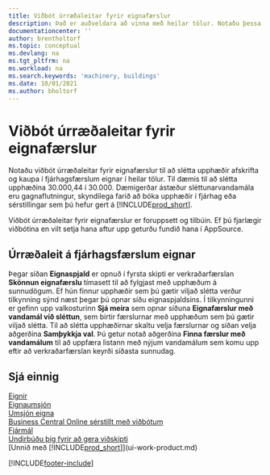 ```yaml
---
title: Viðbót úrræðaleitar fyrir eignafærslur
description: Það er auðveldara að vinna með heilar tölur. Notaðu þessa viðbót til að slétta upphæðir fyrir eignir í eignafærslunni.
documentationcenter: ''
author: brentholtorf
ms.topic: conceptual
ms.devlang: na
ms.tgt_pltfrm: na
ms.workload: na
ms.search.keywords: 'machinery, buildings'
ms.date: 10/01/2021
ms.author: bholtorf
---
```

# <a name="the-troubleshooting-fa-ledger-entries-extension" />Viðbót úrræðaleitar fyrir eignafærslur
Notaðu viðbót úrræðaleitar fyrir eignafærslur til að slétta upphæðir afskrifta og kaupa í fjárhagsfærslum eignar í heilar tölur. Til dæmis til að slétta upphæðina 30.000,44 í 30.000. Dæmigerðar ástæður sléttunarvandamála eru gagnaflutningur, skyndilega farið að bóka upphæðir í fjárhag eða sérstillingar sem þú hefur gert á [!INCLUDE[prod_short](includes/prod_short.md)].

Viðbót úrræðaleitar fyrir eignafærslur er foruppsett og tilbúin. Ef þú fjarlægir viðbótina en vilt setja hana aftur upp geturðu fundið hana í AppSource.

## <a name="troubleshooting-fixed-asset-ledger-entries" />Úrræðaleit á fjárhagsfærslum eignar
Þegar síðan **Eignaspjald** er opnuð í fyrsta skipti er verkraðarfærslan **Skönnun eignafærslu** tímasett til að fylgjast með upphæðum á sunnudögum. Ef hún finnur upphæðir sem þú gætir viljað slétta verður tilkynning sýnd næst þegar þú opnar síðu eignaspjaldsins. Í tilkynningunni er gefinn upp valkosturinn **Sjá meira** sem opnar síðuna **Eignafærslur með vandamál við sléttun**, sem birtir færslurnar með upphæðum sem þú gætir viljað slétta. Til að slétta upphæðirnar skaltu velja færslurnar og síðan velja aðgerðina **Samþykkja val**. Þú getur notað aðgerðina **Finna færslur með vandamálum** til að uppfæra listann með nýjum vandamálum sem komu upp eftir að verkraðarfærslan keyrði síðasta sunnudag.

## <a name="see-also" />Sjá einnig
[Eignir](fa-manage.md)  
[Eignaumsjón](fa-manage.md)  
[Umsjón eigna](fa-how-maintain.md)  
[Business Central Online sérstillt með viðbótum](ui-extensions.md)  
[Fjármál](finance.md)  
[Undirbúðu þig fyrir að gera viðskipti](ui-get-ready-business.md)  
[Unnið með [!INCLUDE[prod_short](includes/prod_short.md)]](ui-work-product.md)  


[!INCLUDE[footer-include](includes/footer-banner.md)]



